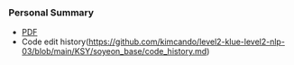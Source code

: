 ### Personal Summary
* [PDF](https://github.com/kimcando/level2-klue-level2-nlp-03/blob/main/KSY/soyeon_base/personal_summary.pdf)
* Code edit history(https://github.com/kimcando/level2-klue-level2-nlp-03/blob/main/KSY/soyeon_base/code_history.md)
